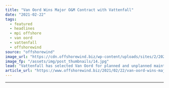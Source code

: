 ```yaml
---
title: "Van Oord Wins Major O&M Contract with Vattenfall"
date: "2021-02-22"
tags: 
  - featured
  - headlines
  - mpi offshore
  - van oord
  - vattenfall
  - offshorewind
source: "offshorewind"
image_url: "https://cdn.offshorewind.biz/wp-content/uploads/sites/2/2021/02/22121002/MPI-Resolution_Van-OOrd_MPI-Offshore.jpg"
image_fp: "/assets/img/post_thumbnails/14.jpg"
lead: "Vattenfall has selected Van Oord for planned and unplanned maintenance work at its offshore"
article_url: "https://www.offshorewind.biz/2021/02/22/van-oord-wins-major-om-contract-with-vattenfall/"
---
```


---
